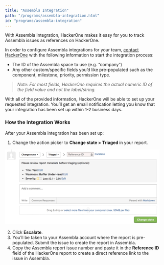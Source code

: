 ```yaml
---
title: "Assembla Integration"
path: "/programs/assembla-integration.html"
id: "programs/assembla-integration"
---
```


With Assembla integration, HackerOne makes it easy for you to track Assembla issues as references on HackerOne.

In order to configure Assembla integrations for your team, [contact HackerOne](https://support.hackerone.com/hc/en-us/requests/new) with the following information to start the integration process:

* The ID of the Assembla space to use (e.g. “company”)
* Any other custom/specific fields you’d like pre-populated such as the component, milestone, priority, permission type.

><i>Note: For most fields, HackerOne requires the actual numeric ID of the field value and not the label/string.</i>

With all of the provided information, HackerOne will be able to set up your requested integration. You’ll get an email notification letting you know that your integration has been set up within 1-2 business days.

### How the Integration Works
After your Assembla integration has been set up:
1. Change the action picker to **Change state > Triaged** in your report.

![integrations](./images/integrations.png)

2. Click **Escalate**.
3. You’ll be taken to your Assembla account where the report is pre-populated. Submit the issue to create the report in Assembla.
4. Copy the Assembla report issue number and paste it in the **Reference ID** field of the HackerOne report to create a direct reference link to the issue in Assembla.  
